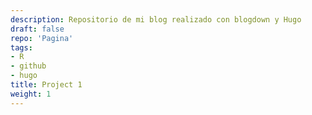 ```yaml
---
description: Repositorio de mi blog realizado con blogdown y Hugo
draft: false
repo: 'Pagina'
tags:
- R
- github
- hugo
title: Project 1
weight: 1
---
```

